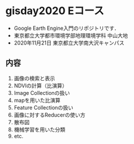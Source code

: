# gisday2020 Eコース

* Google Earth Engine入門のリポジトリです．
* 東京都立大学都市環境学部地理環境学科 中山大地
* 2020年11月21日 東京都立大学南大沢キャンパス

## 内容
1. 画像の検索と表示
2. NDVIの計算（比演算）
2. Image Collectionの扱い
3. mapを用いた比演算
4. Feature Collectionの扱い
5. 画像に対するReducerの使い方
6. 散布図
7. 機械学習を用いた分類
8. etc.
